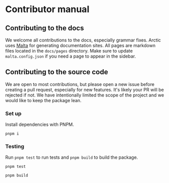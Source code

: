 # Contributor manual

## Contributing to the docs

We welcome all contributions to the docs, especially grammar fixes. Arctic uses [Malta](https://malta-cli.pages.dev) for generating documentation sites. All pages are markdown files located in the `docs/pages` directory. Make sure to update `malta.config.json` if you need a page to appear in the sidebar.

## Contributing to the source code

We are open to most contributions, but please open a new issue before creating a pull request, especially for new features. It's likely your PR will be rejected if not. We have intentionally limited the scope of the project and we would like to keep the package lean.

### Set up

Install dependencies with PNPM.

```
pnpm i
```

### Testing

Run `pnpm test` to run tests and `pnpm build` to build the package.

```
pnpm test

pnpm build
```
